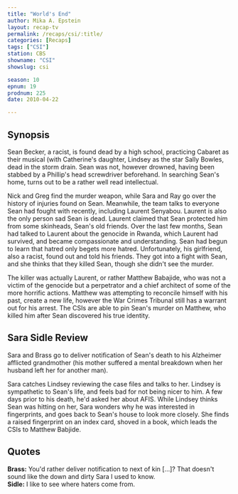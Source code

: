 ```yaml
---
title: "World's End"
author: Mika A. Epstein
layout: recap-tv
permalink: /recaps/csi/:title/
categories: [Recaps]
tags: ["CSI"]
station: CBS
showname: "CSI"
showslug: csi

season: 10  
epnum: 19  
prodnum: 225  
date: 2010-04-22

---
```


## Synopsis

Sean Becker, a racist, is found dead by a high school, practicing Cabaret as their musical (with Catherine's daughter, Lindsey as the star Sally Bowles, dead in the storm drain. Sean was not, however drowned, having been stabbed by a Phillip's head screwdriver beforehand. In searching Sean's home, turns out to be a rather well read intellectual.

Nick and Greg find the murder weapon, while Sara and Ray go over the history of injuries found on Sean. Meanwhile, the team talks to everyone Sean had fought with recently, including Laurent Senyabou. Laurent is also the only person sad Sean is dead. Laurent claimed that Sean protected him from some skinheads, Sean's old friends. Over the last few months, Sean had talked to Laurent about the genocide in Rwanda, which Laurent had survived, and became compassionate and understanding. Sean had begun to learn that hatred only begets more hatred. Unfortunately, his girlfriend, also a racist, found out and told his friends. They got into a fight with Sean, and she thinks that they killed Sean, though she didn't see the murder.

The killer was actually Laurent, or rather Matthew Babajide, who was not a victim of the genocide but a perpetrator and a chief architect of some of the more horrific actions. Matthew was attempting to reconcile himself with his past, create a new life, however the War Crimes Tribunal still has a warrant out for his arrest. The CSIs are able to pin Sean's murder on Matthew, who killed him after Sean discovered his true identity.

## Sara Sidle Review

Sara and Brass go to deliver notification of Sean's death to his Alzheimer afflicted grandmother (his mother suffered a mental breakdown when her husband left her for another man).

Sara catches Lindsey reviewing the case files and talks to her. Lindsey is sympathetic to Sean's life, and feels bad for not being nicer to him. A few days prior to his death, he'd asked her about AFIS. While Lindsey thinks Sean was hitting on her, Sara wonders why he was interested in fingerprints, and goes back to Sean's house to look more closely. She finds a raised fingerprint on an index card, shoved in a book, which leads the CSIs to Matthew Babjide.

## Quotes

**Brass:** You'd rather deliver notification to next of kin [...]? That doesn't sound like the down and dirty Sara I used to know.  
**Sidle:** I like to see where haters come from.

